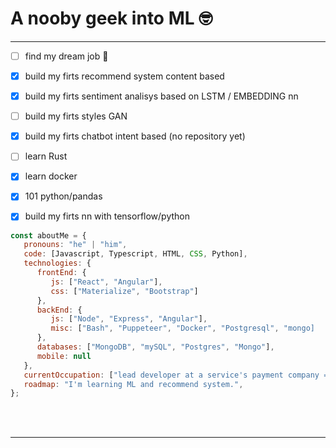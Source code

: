 # A nooby geek into ML 🤓</br>
<hr/>

- [ ] find my dream job 🥸
- [x] build my firts recommend system content based
- [x] build my firts sentiment analisys based on LSTM / EMBEDDING nn
- [ ] build my firts styles GAN
- [x] build my firts chatbot intent based (no repository yet)
- [ ] learn Rust
- [x] learn docker
- [x] 101 python/pandas
- [x] build my firts nn with tensorflow/python


```javascript
const aboutMe = {
   pronouns: "he" | "him",
   code: [Javascript, Typescript, HTML, CSS, Python],
   technologies: {
      frontEnd: {
         js: ["React", "Angular"],
         css: ["Materialize", "Bootstrap"]
      },
      backEnd: {
         js: ["Node", "Express", "Angular"],
         misc: ["Bash", "Puppeteer", "Docker", "Postgresql", "mongo]
      },
      databases: ["MongoDB", "mySQL", "Postgres", "Mongo"],
      mobile: null
   },
   currentOccupation: ["lead developer at a service's payment company => Biyuyo SA"],
   roadmap: "I'm learning ML and recommend system.",
};
```
</br></br>

---

